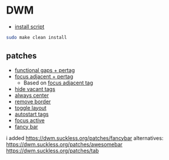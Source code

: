 # DWM
* [install script](file:../../bin/setup/dwm) 

```bash
sudo make clean install
```

## patches
* [functional gaps + pertag](https://dwm.suckless.org/patches/functionalgaps/dwm-functionalgaps+pertag-6.2.diff)
* [focus adjacent + pertag](file:patches/focusadjacent+pertag.diff)
    * Based on [focus adjacent tag](https://dwm.suckless.org/patches/focusadjacenttag/dwm-focusadjacenttag-6.3.diff)
* [hide vacant tags](https://dwm.suckless.org/patches/hide_vacant_tags/dwm-hide_vacant_tags-6.4.diff)
* [always center](https://dwm.suckless.org/patches/alwayscenter/dwm-alwayscenter-20200625-f04cac6.diff)
* [remove border](https://dwm.suckless.org/patches/removeborder/dwm-removeborder-20220626-d3f93c7.diff)
* [toggle layout](file:patches/toggle_layout.c)
* [autostart tags](https://dwm.suckless.org/patches/autostarttags/dwm-autostarttags-6.4.diff)
* [focus active](https://dwm.suckless.org/patches/focusurgent/dwm-focusurgent-20221004-6.3.diff)
* [fancy bar](https://dwm.suckless.org/patches/fancybar/dwm-fancybar-20220527-d3f93c7.diff)

i added https://dwm.suckless.org/patches/fancybar
alternatives:
    https://dwm.suckless.org/patches/awesomebar
    https://dwm.suckless.org/patches/tab
